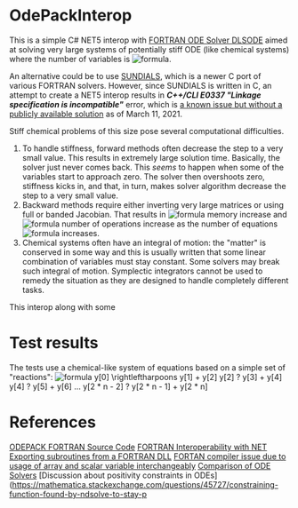 # OdePackInterop
This is a simple C# NET5 interop with [FORTRAN ODE Solver DLSODE](https://computing.llnl.gov/projects/odepack) aimed at solving very large systems of potentially stiff ODE (like chemical systems) where the number of variables is ![formula](https://render.githubusercontent.com/render/math?math=\sim%2010^5). 

An alternative could be to use [SUNDIALS](https://computing.llnl.gov/projects/sundials), which is a newer C port of various FORTRAN solvers. However, since SUNDIALS is written in C, an attempt to create a NET5 interop results in **_C++/CLI E0337 "Linkage specification is incompatible"_** error, which is [a known issue but without a publicly available solution](https://developercommunity.visualstudio.com/t/ccli-e0337-linkage-specification-is-incompatible/919335) as of March 11, 2021.

Stiff chemical problems of this size pose several computational difficulties.
1. To handle stiffness, forward methods often decrease the step to a very small value. This results in extremely large solution time. Basically, the solver just never comes back. This _seems_ to happen when some of the variables start to approach zero. The solver then overshoots zero, stiffness kicks in, and that, in turn, makes solver algorithm decrease the step to a very small value.
2. Backward methods require either inverting very large matrices or using full or banded Jacobian. That results in ![formula](https://render.githubusercontent.com/render/math?math=\sim%20N^2) memory increase and ![formula](https://render.githubusercontent.com/render/math?math=\sim%20N^3) number of operations increase as the number of equations ![formula](https://render.githubusercontent.com/render/math?math=N) increases.
3. Chemical systems often have an integral of motion: the "matter" is conserved in some way and this is usually written that some linear combination of variables must stay constant. Some solvers may break such integral of motion. Symplectic integrators cannot be used to remedy the situation as they are designed to handle completely different tasks.

This interop along with some 

# Test results
The tests use a chemical-like system of equations based on a simple set of "reactions":
![formula](https://render.githubusercontent.com/render/math?math=y_0%20\rightleftharpoons%20y_0%20%2B%20y_2)
y[0] \rightleftharpoons y[1] + y[2]
y[2] ? y[3] + y[4]
y[4] ? y[5] + y[6]
...
y[2 * n - 2] ? y[2 * n - 1] + y[2 * n]

# References
[ODEPACK FORTRAN Source Code](https://www.netlib.org/odepack/)
[FORTRAN Interoperability with NET](https://www.codeproject.com/Articles/1065197/Introduction-to-FORTRAN-Interoperability-with-NET)
[Exporting subroutines from a FORTRAN DLL](https://community.intel.com/t5/Intel-Fortran-Compiler/Exporting-subroutines-from-a-Fortran-DLL/td-p/1129099)
[FORTAN compiler issue due to usage of array and scalar variable interchangeably](https://community.intel.com/t5/Intel-Fortran-Compiler/error-6633-The-type-of-the-actual-argument-differs-from-the-type/td-p/1010721)
[Comparison of ODE Solvers](http://www.stochasticlifestyle.com/wp-content/uploads/2019/11/de_solver_software_comparsion.pdf)
[Discussion about positivity constraints in ODEs](https://mathematica.stackexchange.com/questions/45727/constraining-function-found-by-ndsolve-to-stay-p
